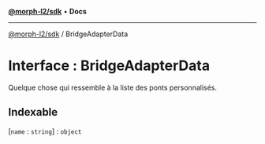 [**@morph-l2/sdk**](../globals.md) • **Docs**

***

[@morph-l2/sdk](../globals.md) / BridgeAdapterData

# Interface : BridgeAdapterData

Quelque chose qui ressemble à la liste des ponts personnalisés.

## Indexable

 \[`name` : `string`\] : `object`
